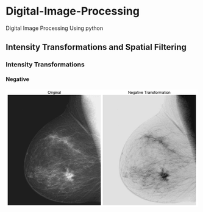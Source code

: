 # Digital-Image-Processing
 Digital Image Processing Using python
 

## Intensity Transformations and Spatial Filtering
### Intensity Transformations
#### Negative
<img
src="ch03/Images/Result/ex01_Negative.png" width="700"/>
